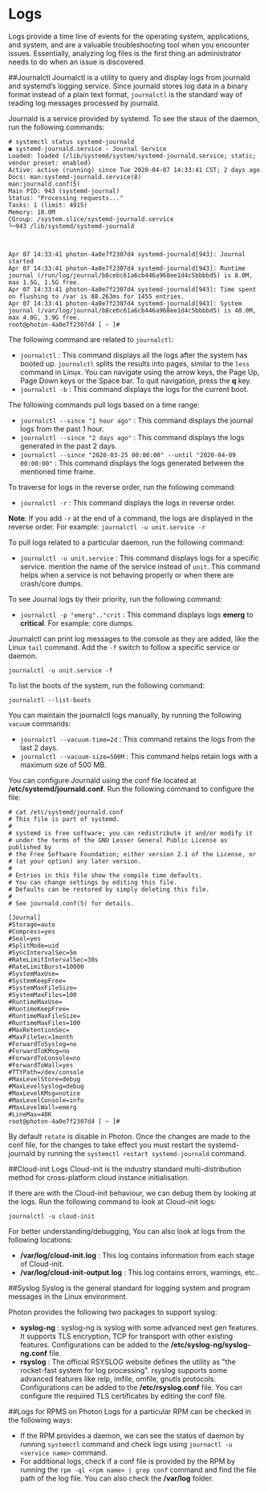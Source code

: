 # Logs

Logs provide a time line of events for the operating system, applications, and system, and are a valuable troubleshooting tool when you encounter issues. Essentially, analyzing log files is the first thing an administrator needs to do when an issue is discovered.

##Journalctl
Journalctl is a utility to query and display logs from journald and systemd’s logging service. Since journald stores log data in a binary format instead of a plain text format, `journalctl` is the standard way of reading log messages processed by journald.

Journald is a service provided by systemd. To see the staus of the daemon, run the following commands:
```
# systemctl status systemd-journald
● systemd-journald.service - Journal Service
Loaded: loaded (/lib/systemd/system/systemd-journald.service; static; vendor preset: enabled)
Active: active (running) since Tue 2020-04-07 14:33:41 CST; 2 days ago
Docs: man:systemd-journald.service(8)
man:journald.conf(5)
Main PID: 943 (systemd-journal)
Status: "Processing requests..."
Tasks: 1 (limit: 4915)
Memory: 18.0M
CGroup: /system.slice/systemd-journald.service
└─943 /lib/systemd/systemd-journald



Apr 07 14:33:41 photon-4a0e7f2307d4 systemd-journald[943]: Journal started
Apr 07 14:33:41 photon-4a0e7f2307d4 systemd-journald[943]: Runtime journal (/run/log/journal/b8cebc61a6cb446a968ee1d4c5bbbbd5) is 8.0M, max 1.5G, 1.5G free.
Apr 07 14:33:41 photon-4a0e7f2307d4 systemd-journald[943]: Time spent on flushing to /var is 88.263ms for 1455 entries.
Apr 07 14:33:41 photon-4a0e7f2307d4 systemd-journald[943]: System journal (/var/log/journal/b8cebc61a6cb446a968ee1d4c5bbbbd5) is 40.0M, max 4.0G, 3.9G free.
root@photon-4a0e7f2307d4 [ ~ ]#
```

The following command are related to `journalctl`:

- `journalctl` : This command displays all the logs after the system has booted up. `journalctl` splits the results into pages, similar to the `less` command in Linux. You can navigate using the arrow keys, the Page Up, Page Down keys or the Space bar. To quit navigation, press the **q** key.
- `journalctl -b` : This command displays the logs for the current boot.

The following commands pull logs based on a time range:

- `journalctl --since "1 hour ago"` : This command displays the journal logs from the past 1 hour.
- `journalctl --since "2 days ago"` : This command displays the logs generated in the past 2 days.
- `journalctl --since "2020-03-25 00:00:00" --until "2020-04-09 00:00:00"` : This command displays the logs generated between the mentioned time frame.

To traverse for logs in the reverse order, run the following command:

- `journalctl -r` : This command displays the logs in reverse order.

**Note**: If you add `-r` at the end of a command, the logs are displayed in the reverse order. For example: `journalctl -u unit.service -r`

To pull logs related to a particular daemon, run the following command:

- `journalctl -u unit.service` : This command displays logs for a specific service. mention the name of the service instead of `unit`. This command helps when a service is not behaving properly or when there are crash/core dumps. 

To see Journal logs by their priority, run the following command:

- `journalctl -p "emerg".."crit` : This command displays logs **emerg** to **critical**. For example: core dumps.

Journalctl can print log messages to the console as they are added, like the Linux `tail` command. Add the `-f` switch to follow a specific service or daemon.
```
journalctl -u unit.service -f
```

To list the boots of the system, run the following command:
```
journalctl --list-boots
```

You can maintain the journalctl logs manually, by running the following `vacuum` commands:

- `journalctl --vacuum-time=2d` : This command retains the logs from the last 2 days.
- `journalctl --vacuum-size=500M` : This command helps retain logs with a maximum size of 500 MB.

You can configure Journald using the conf file located at **/etc/systemd/journald.conf**. Run the following command to configure the file:
```
# cat /etc/systemd/journald.conf
# This file is part of systemd.
#
# systemd is free software; you can redistribute it and/or modify it
# under the terms of the GNU Lesser General Public License as published by
# the Free Software Foundation; either version 2.1 of the License, or
# (at your option) any later version.
#
# Entries in this file show the compile time defaults.
# You can change settings by editing this file.
# Defaults can be restored by simply deleting this file.
#
# See journald.conf(5) for details.

[Journal]
#Storage=auto
#Compress=yes
#Seal=yes
#SplitMode=uid
#SyncIntervalSec=5m
#RateLimitIntervalSec=30s
#RateLimitBurst=10000
#SystemMaxUse=
#SystemKeepFree=
#SystemMaxFileSize=
#SystemMaxFiles=100
#RuntimeMaxUse=
#RuntimeKeepFree=
#RuntimeMaxFileSize=
#RuntimeMaxFiles=100
#MaxRetentionSec=
#MaxFileSec=1month
#ForwardToSyslog=no
#ForwardToKMsg=no
#ForwardToConsole=no
#ForwardToWall=yes
#TTYPath=/dev/console
#MaxLevelStore=debug
#MaxLevelSyslog=debug
#MaxLevelKMsg=notice
#MaxLevelConsole=info
#MaxLevelWall=emerg
#LineMax=48K
root@photon-4a0e7f2307d4 [ ~ ]#
```
By default `rotate` is disable in Photon. Once the changes are made to the conf file, for the changes to take effect you must restart the systemd-journald by running the `systemctl restart systemd-journald` command.

##Cloud-init Logs
Cloud-init is the industry standard multi-distribution method for cross-platform cloud instance initialisation. 

If there are with the Cloud-init behaviour, we can debug them by looking at the logs. Run the following command to look at Cloud-init logs:
```
journalctl -u cloud-init
```

For better understanding/debugging, You can also look at logs from the following locations:

- **/var/log/cloud-init.log** : This log contains information from each stage of Cloud-init.
- **/var/log/cloud-init-output.log** : This log contains errors, warnings, etc..


##Syslog
Syslog is the general standard for logging system and program messages in the Linux environment.

Photon provides the following two packages to support syslog:

- **syslog-ng** : syslog-ng is syslog with some advanced next gen features. It supports TLS encryption, TCP for transport with other existing features. Configurations can be added to the **/etc/syslog-ng/syslog-ng.conf** file.
- **rsyslog** : The official RSYSLOG website defines the utility as "the rocket-fast system for log processing". rsyslog supports some advanced features like relp, imfile, omfile, gnutls protocols. Configurations can be added to the **/etc/rsyslog.conf** file. You can configure the required TLS certificates by editing the conf file.

##Logs for RPMS on Photon
Logs for a particular RPM can be checked in the following ways:

- If the RPM provides a daemon, we can see the status of daemon by running `systemctl` command and check logs using `journactl -u <service name>` command.
- For additional logs, check if a conf file is provided by the RPM by running the `rpm -ql <rpm name> | grep conf` command and find the file path of the log file. You can also check the **/var/log** folder.
